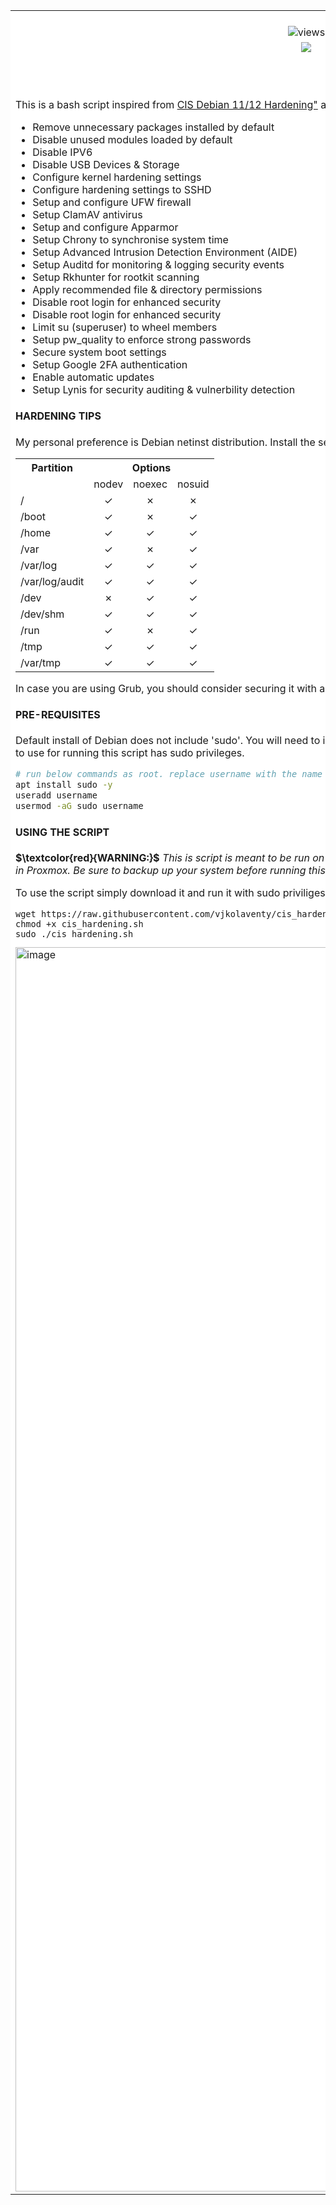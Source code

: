 <table width="100%" border="0" cell-spacing="0" cellpadding="10" align="center" bgcolor="#FFFFFF" style="border: none;">
  <tr align="center" bgcolor="#FFFFFF"><td colspan="3"><img align="center" src="https://github.com/user-attachments/assets/c469f501-b62c-4b0d-b46f-590dd4eab013" /></td></tr>
  <tr align="center" bgcolor="#FFFFFF">
    <td><img src="https://komarev.com/ghpvc/?username=vjkolaventy&label=+++Views:&color=orange&style=flat" alt="views" /></td>
    <td><img src="https://img.shields.io/badge/%20%20Version-v1.0-green&style=flat" /></td>
    <td><img src="https://img.shields.io/badge/License-GPLv3-blue.svg" /></td>
  </tr>
  <tr align="center">
    <td><img src="https://img.shields.io/badge/bash_script-%23121011.svg?style=for-the-badge&logo=gnu-bash&logoColor=white" /></td>
    <td><img src="https://img.shields.io/badge/Debian-D70A53?style=for-the-badge&logo=debian&logoColor=white" /></td>
    <td><img src="https://img.shields.io/badge/Ubuntu-E95420?style=for-the-badge&logo=ubuntu&logoColor=white" /></td>
  </tr>
  <tr><td colspan="3">
<h3 align="center">CIS HARDENING SCRIPT FOR DEBIAN >= 12 AND UBUNTU >= 18.04</h3>
<p style="text-align: justify;">This is a bash script inspired from <a href="https://github.com/ovh/debian-cis">CIS Debian 11/12 Hardening"</a> and <a href="https://github.com/captainzero93/security_harden_linux">Ubuntu / Debian Linux Security Hardening Scripts</a>. This script will help you to do the following:
  <ul>
    <li>Remove unnecessary packages installed by default</li>
    <li>Disable unused modules loaded by default</li>
    <li>Disable IPV6</li>
    <li>Disable USB Devices & Storage</li>
    <li>Configure kernel hardening settings</li>
    <li>Configure hardening settings to SSHD</li>
    <li>Setup and configure UFW firewall</li>
    <li>Setup ClamAV antivirus</li>
    <li>Setup and configure Apparmor</li>
    <li>Setup Chrony to synchronise system time</li>
    <li>Setup Advanced Intrusion Detection Environment (AIDE)</li>
    <li>Setup Auditd for monitoring & logging security events</li>
    <li>Setup Rkhunter for rootkit scanning</li>
    <li>Apply recommended file & directory permissions</li>
    <li>Disable root login for enhanced security</li>
    <li>Disable root login for enhanced security</li>
    <li>Limit su (superuser) to wheel members</li>
    <li>Setup pw_quality to enforce strong passwords</li>
    <li>Secure system boot settings</li>
    <li>Setup Google 2FA authentication</li>
    <li>Enable automatic updates</li>
    <li>Setup Lynis for security auditing & vulnerbility detection</li>
  </ul>
</p>

#### HARDENING TIPS
My personal preference is Debian netinst distribution. Install the server with just Openssh-server. Create partitions with the following options for better hardening. (&check;=apply &cross;=dont apply) 

<table>
  <tr><th>Partition</th><th colspan="3" align="center">Options</th></tr>
  <tr><td></td><td align="center">nodev</td><td align="center">noexec</td><td align="center">nosuid</td></tr>
  <tr><td>/</td><td align="center">&check;</td><td align="center">&cross;</td><td align="center">&cross;</td></tr>
  <tr><td>/boot</td><td align="center">&check;</td><td align="center">&cross;</td><td align="center">&check;</td></tr>
  <tr><td>/home</td><td align="center">&check;</td><td align="center">&check;</td><td align="center">&check;</td></tr>
  <tr><td>/var</td><td align="center">&check;</td><td align="center">&cross;</td><td align="center">&check;</td></tr>
  <tr><td>/var/log</td align="center"><td align="center">&check;</td><td align="center">&check;</td><td align="center">&check;</td></tr>
  <tr><td>/var/log/audit</td><td align="center">&check;</td><td align="center">&check;</td><td align="center">&check;</td></tr>
  <tr><td>/dev</td><td align="center">&cross;</td><td align="center">&check;</td><td align="center">&check;</td></tr>
  <tr><td>/dev/shm</td><td align="center">&check;</td><td align="center">&check;</td><td align="center">&check;</td></tr>
  <tr><td>/run</td><td align="center">&check;</td><td align="center">&cross;</td><td align="center">&check;</td></tr>
  <tr><td>/tmp</td><td align="center">&check;</td><td align="center">&check;</td><td align="center">&check;</td></tr>
  <tr><td>/var/tmp</td><td align="center">&check;</td><td align="center">&check;</td><td align="center">&check;</td></tr>
</table>

In case you are using Grub, you should consider securing it with a password.

#### PRE-REQUISITES
Default install of Debian does not include 'sudo'. You will need to install sudo, add a new non-root user (or an existing non-root user) to sudoers. Ubuntu comes with sudo pre-installed, just make sure that the user login you intend to use for running this script has sudo privileges.

```bash
# run below commands as root. replace username with the name you want
apt install sudo -y
useradd username
usermod -aG sudo username
```

#### USING THE SCRIPT
**$\textcolor{red}{WARNING:}$** *This is script is meant to be run on a fresh install. Some options in script can potentially lock you out and make your system unusable. This script DID NOT WORK for me on cloud-init virtual machine in Proxmox. Be sure to backup up your system before running this script. Use the script at your own risk!*
<p>To use the script simply download it and run it with sudo priviliges. When you are done with the hardening process, you can check your system hardening score with <a href="https://github.com/CISOfy/lynis">Lynis</a> which can installed using this script.</p>

```
wget https://raw.githubusercontent.com/vjkolaventy/cis_hardening/refs/heads/main/cis_hardening.sh
chmod +x cis_hardening.sh
sudo ./cis_hardening.sh
```

<img width="1734" height="1991" alt="image" src="https://github.com/user-attachments/assets/564f33be-b755-43df-ba59-d702b5036d10" />

</td></tr>
</table>
